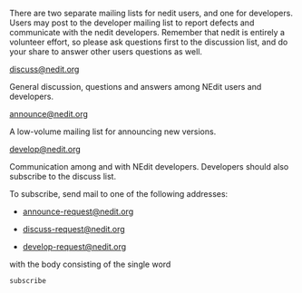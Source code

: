 
There are two separate mailing lists for nedit users, and one for
developers. Users may post to the developer mailing list to report
defects and communicate with the nedit developers. Remember that nedit
is entirely a volunteer effort, so please ask questions first to the
discussion list, and do your share to answer other users questions as
well.

<discuss@nedit.org>

General discussion, questions and answers among NEdit users and
developers.

<announce@nedit.org>

A low-volume mailing list for announcing new versions.

<develop@nedit.org>

Communication among and with NEdit developers. Developers should also
subscribe to the discuss list.

To subscribe, send mail to one of the following addresses:

  - <announce-request@nedit.org>

  - <discuss-request@nedit.org>

  - <develop-request@nedit.org>

with the body consisting of the single word

    subscribe
